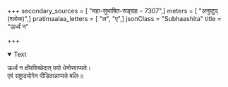 +++
secondary_sources = [ "महा-सुभाषित-सङ्ग्रहः - 7307",]
meters = [ "अनुष्टुप् (श्लोक)",]
pratimaalaa_letters = [ "ल", "ए",]
jsonClass = "Subhaashita"
title = "ऊर्ध्वं न"

+++

<details open><summary>Text</summary>

ऊर्ध्वं न क्षीरविच्छेदात् पयो धेनोरवाप्यते।  
एवं राष्ट्रादयोगेन पीडितान्नाप्यते बलिः॥
</details>
